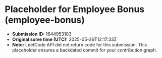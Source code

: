 # Placeholder for Employee Bonus (employee-bonus)

- **Submission ID:** 1644953103
- **Original solve time (UTC):** 2025-05-26T12:17:33Z
- **Note:** LeetCode API did not return code for this submission.
  This placeholder ensures a backdated commit for your contribution graph.
